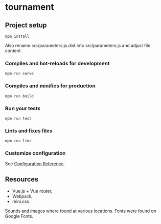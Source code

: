 # tournament

## Project setup
```
npm install
```
Also rename src/parameters.js.dist into src/parameters.js
and adjust file content.

### Compiles and hot-reloads for development
```
npm run serve
```

### Compiles and minifies for production
```
npm run build
```

### Run your tests
```
npm run test
```

### Lints and fixes files
```
npm run lint
```

### Customize configuration
See [Configuration Reference](https://cli.vuejs.org/config/).

## Resources

- Vue.js + Vue router,
- Webpack,
- mini.css

Sounds and images where found at various locations.
Fonts were found on Google Fonts.
